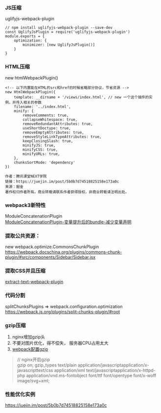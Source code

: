 ### JS压缩
uglifyjs-webpack-plugin
```
// npm install uglifyjs-webpack-plugin --save-dev
const UglifyJsPlugin = require('uglifyjs-webpack-plugin')
module.exports = {
    optimization: {
        minimizer: [new UglifyJsPlugin()]
    }
}
```

### HTML压缩
new htmlWebpackPlugin()
```
<!-- 以下内置能在HTML的src和href的时候省略部分协议，节省资源 -->
new HtmlWebpackPlugin({
    template: __dirname + '/views/index.html', // new 一个这个插件的实例，并传入相关的参数
    filename: '../index.html',
    minify: {
        removeComments: true,
        collapseWhitespace: true,
        removeRedundantAttributes: true,
        useShortDoctype: true,
        removeEmptyAttributes: true,
        removeStyleLinkTypeAttributes: true,
        keepClosingSlash: true,
        minifyJS: true,
        minifyCSS: true,
        minifyURLs: true,
    },
    chunksSortMode: 'dependency'
})

作者：腾讯课堂NEXT学院
链接：https://juejin.im/post/5b0b7d74518825158e173a0c
来源：掘金
著作权归作者所有。商业转载请联系作者获得授权，非商业转载请注明出处。
```

### webpack3新特性 
ModuleConcatenationPlugin  
[ModuleConcatenationPlugin-变量提升后的bundle-减少变量声明](https://zhuanlan.zhihu.com/p/27980441)

### 提取公共资源：
new webpack.optimize.CommonsChunkPlugin
https://webpack.docschina.org/plugins/commons-chunk-plugin/#src/components/Sidebar/Sidebar.jsx

### 提取CSS并且压缩
[extract-text-webpack-plugin](https://github.com/webpack-contrib/extract-text-webpack-plugin)

### 代码分割
splitChunksPlugins => webpack.configuration.optimization
https://webpack.js.org/plugins/split-chunks-plugin/#root

### gzip压缩
1. nginx增加gzip头
2. 不要对图片优化，得不偿失， 服务器CPU占用太大
3. [webpack配置gzip](https://webpack.js.org/plugins/compression-webpack-plugin/#root)
> // nginx开启gzip<br />
gzip on;
gzip_types text/plain application/javascriptapplication/x-javascripttext/css application/xml text/javascriptapplication/x-httpd-php application/vnd.ms-fontobject font/ttf font/opentype font/x-woff image/svg+xml;


### 性能优化实例
https://juejin.im/post/5b0b7d74518825158e173a0c